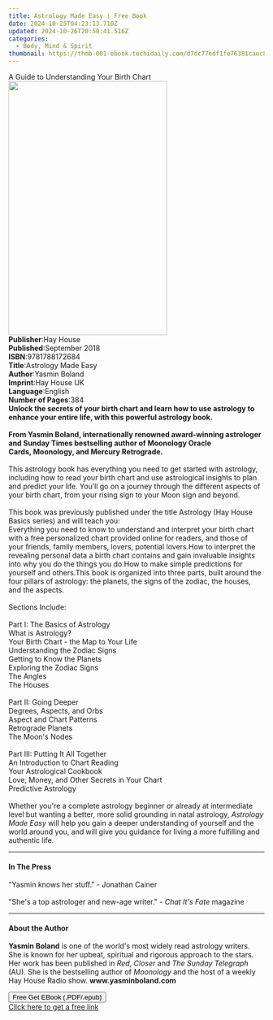 ```yaml
---
title: Astrology Made Easy | Free Book
date: 2024-10-25T04:23:13.710Z
updated: 2024-10-26T20:50:41.516Z
categories:
  - Body, Mind & Spirit
thumbnail: https://thmb-001-ebook.techidaily.com/d7dc77edf1fe76381caec8591981b5a7a8c7a95345213cc7956cbdd9fb48dfc6.jpg
---
```

<main id="book-container">
  <div class="flex flex-col">
    <div class="book-brief flex-1 py-6 px-4 sm:p-6 md:py-10 md:px-8">
      <!-- brief-->
      <div class="book-brief-main">
        A Guide to Understanding Your Birth Chart
      </div>
    </div>
    <div
      class="book-meta-info flex-1 grid gap-4 col-start-1 col-end-3 row-start-1 sm:mb-6 sm:grid-cols-4 lg:gap-6 lg:col-start-2 lg:row-end-6 lg:row-span-6 lg:mb-0"
    >
      <div
        class="book-meta-info-left place-content-center mt-4 p-4 text-sm leading-6 col-start-2 col-span-2 dark:text-slate-400"
      >
        <img
          class="w-full h-500 object-cover rounded-lg sm:h-255 sm:col-span-2 lg:col-span-full"
          src="https://img-001-ebook.techidaily.com/602b25486425326262df67da669e1eeb4db1aa01afdece2e691b217e740172d5.jpg"
          alt=""
          width="312"
          height="500"
        />
      </div>
      <div
        class="book-meta-info-right mt-2 col-start-1 row-start-2 col-span-3 self-center"
      >
        <!-- meta data  -->
        <div class="flex flex-col px-4 md:px-8">
          <div class="flex-1">
            <strong>Publisher</strong>:<span class="px-2">Hay House</span>
          </div>
          <div class="flex-1">
            <strong>Published</strong>:<span class="px-2">September 2018</span>
          </div>
          <div class="flex-1">
            <strong>ISBN</strong>:<span class="px-2">9781788172684</span>
          </div>
          <div class="flex-1">
            <strong>Title</strong>:<span class="px-2">Astrology Made Easy</span>
          </div>
          <div class="flex-1">
            <strong>Author</strong>:<span class="px-2">Yasmin Boland</span>
          </div>
          <div class="flex-1">
            <strong>Imprint</strong>:<span class="px-2">Hay House UK</span>
          </div>
          <div class="flex-1">
            <strong>Language</strong>:<span class="px-2">English</span>
          </div>
          <div class="flex-1">
            <strong>Number of Pages</strong>:<span class="px-2">384</span>
          </div>
        </div>
      </div>
    </div>
    <div class="book-description flex-1 py-6 px-4 sm:p-6 md:py-10 md:px-8">
      <div class="book-description-main">
        <div accordion-content="" id="description">
          <b
            >Unlock the secrets of your birth chart and learn how to use
            astrology to enhance your entire life, with this powerful astrology
            book.</b
          ><br /><br /><b
            >From Yasmin Boland, internationally renowned award-winning
            astrologer and Sunday Times bestselling author of&nbsp;Moonology
            Oracle Cards,&nbsp;Moonology, and&nbsp;Mercury Retrograde.</b
          ><br /><br />This astrology book has&nbsp;everything you need to get
          started with astrology, including how to read your birth chart and use
          astrological insights to plan and predict your life. You’ll go on a
          journey through the different aspects of your birth chart, from your
          rising sign to your Moon sign and beyond.&nbsp;<br /><br />This book
          was previously published under the title Astrology (Hay House Basics
          series) and will teach you:<br />
          Everything you need to know to understand and interpret your birth
          chart with a free personalized chart provided online for readers, and
          those of your friends, family members, lovers, potential lovers.How to
          interpret the revealing personal data a birth chart contains and gain
          invaluable insights into why you do the things you do.How to make
          simple predictions for yourself and others.This book is organized into
          three parts, built around the four pillars of astrology: the planets,
          the signs of the zodiac, the houses, and the aspects.&nbsp;<br /><br />Sections
          Include:<br /><br />Part I: The Basics of Astrology&nbsp;<br />What is
          Astrology?&nbsp;<br />Your Birth Chart - the Map to Your Life<br />Understanding
          the Zodiac Signs<br />Getting to Know the Planets<br />Exploring the
          Zodiac Signs<br />The Angles&nbsp;<br />The Houses<br /><br />Part II:
          Going Deeper<br />Degrees, Aspects, and Orbs<br />Aspect and Chart
          Patterns<br />Retrograde Planets<br />The Moon's Nodes<br /><br />Part
          III: Putting It All Together<br />An Introduction to Chart Reading<br />Your
          Astrological Cookbook&nbsp;<br />Love, Money, and Other Secrets in
          Your Chart<br />Predictive Astrology<br /><br />Whether you're a
          complete astrology beginner or already at intermediate level but
          wanting a better, more solid grounding in natal astrology,
          <i>Astrology Made Easy</i> will help you gain a deeper understanding
          of yourself and the world around you, and will give you guidance for
          living a more fulfilling and authentic life.
        </div>
        <div class="accordion-fader"></div>
      </div>
    </div>
    <div class="book-excerpts flex-1 py-6 px-4 sm:p-6 md:py-10 md:px-8">
      <!-- excerpts-->
      <div class="book-excerpts-main">
        <hr />
        <h4 class="placeholder placeholder-heading">
          <span>In The Press</span>
        </h4>
        <p>
          "Yasmin knows her stuff."&nbsp;- Jonathan Cainer<br /><br />"She's a
          top astrologer and new-age writer."&nbsp;-
          <i>Chat It's Fate</i> magazine
        </p>
      </div>
    </div>
    <div class="book-about-author flex-1 py-6 px-4 sm:p-6 md:py-10 md:px-8">
      <!-- about author-->
      <div class="book-main-author-main">
        <hr />
        <h4 class="placeholder placeholder-heading">
          <span>About the Author</span>
        </h4>
        <p>
          <b>Yasmin Boland</b> is one of the world's most widely read astrology
          writers. She is known for her upbeat, spiritual and rigorous approach
          to the stars. Her work has been published in <i>Red, Closer</i> and
          <i>The Sunday Telegraph</i> (AU). She is the bestselling author of
          <i>Moonology</i> and the host of a weekly Hay House Radio show.
          <b>www.yasminboland.com</b>
        </p>
      </div>
    </div>
    <div class="book-free-get flex-1 py-6 px-4 sm:p-6 md:py-10 md:px-8">
      <button
        id="btn-free-get"
        class="bg-blue-500 hover:bg-blue-700 text-white font-bold py-2 px-4 rounded"
      >
        Free Get EBook (.PDF/.epub)
      </button>
      <div id="countdown-display" class="px-2 text-lg mt-2"></div>
      <a
        id="free-link"
        class="hidden bg-blue-500 hover:bg-blue-700 text-white font-bold py-2 px-4 rounded"
        href="https://www.ebooks.com/en-us/book/96260999/astrology-made-easy/yasmin-boland/"
        target="_blank"
        >Click here to get a free link</a
      >
    </div>
    <script>
      let countdownTime = 0;
      let countdownInterval = null;
      document
        .getElementById('btn-free-get')
        .addEventListener('click', startCountdown);
      function startCountdown() {
        countdownTime = new Date().getTime() + 60000 * 3;
        countdownInterval = setInterval(updateCountdown, 1000);
        document.getElementById('btn-free-get').disabled = true;
        document
          .getElementById('btn-free-get')
          .classList.add('bg-gray-500', 'cursor-not-allowed');
      }
      function updateCountdown() {
        let currentTime = new Date().getTime();
        let timeLeft = countdownTime - currentTime;
        let secondsLeft = Math.floor(timeLeft / 1000);
        document.getElementById('countdown-display').innerHTML =
          `Remaining time: ${secondsLeft} seconds.`;
        if (secondsLeft <= 0) {
          clearInterval(countdownInterval);
          document.getElementById('btn-free-get').classList.add('hidden');
          document.getElementById('free-link').classList.remove('hidden');
          document.getElementById('countdown-display').innerHTML = '';
        }
      }
    </script>
  </div>
</main>

<ins class="adsbygoogle"
      style="display:block"
      data-ad-client="ca-pub-7571918770474297"
      data-ad-slot="8358498916"
      data-ad-format="auto"
      data-full-width-responsive="true"></ins>
    